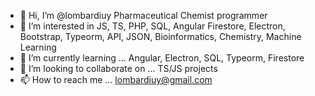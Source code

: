 - 👋 Hi, I’m @lombardiuy Pharmaceutical Chemist programmer
- 👀 I’m interested in  JS, TS, PHP, SQL, Angular Firestore, Electron, Bootstrap, Typeorm, API, JSON, Bioinformatics, Chemistry, Machine Learning
- 🌱 I’m currently learning ... Angular, Electron, SQL, Typeorm, Firestore
- 💞️ I’m looking to collaborate on ... TS/JS projects
- 📫 How to reach me ... lombardiuy@gmail.com

<!---
lombardiuy/lombardiuy is a ✨ special ✨ repository because its `README.md` (this file) appears on your GitHub profile.
You can click the Preview link to take a look at your changes.
--->
